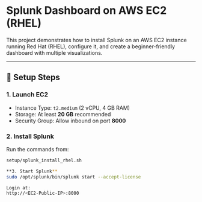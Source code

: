# Splunk Dashboard on AWS EC2 (RHEL)

This project demonstrates how to install Splunk on an AWS EC2 instance running Red Hat (RHEL), configure it, and create a beginner-friendly dashboard with multiple visualizations.

---

## 🚀 Setup Steps

### 1. Launch EC2
- Instance Type: `t2.medium` (2 vCPU, 4 GB RAM)
- Storage: At least **20 GB** recommended
- Security Group: Allow inbound on port **8000**

### 2. Install Splunk
Run the commands from:
```bash
setup/splunk_install_rhel.sh

**3. Start Splunk**
sudo /opt/splunk/bin/splunk start --accept-license

Login at:
http://<EC2-Public-IP>:8000
